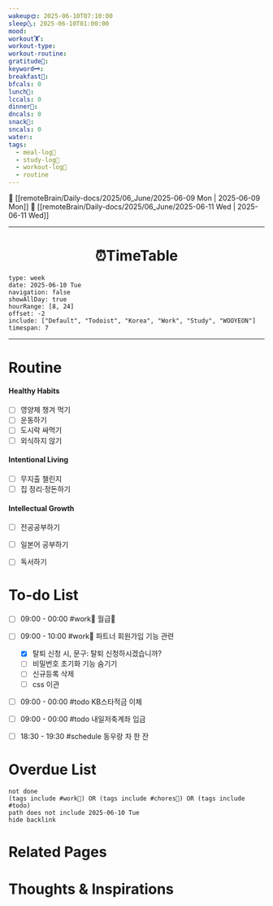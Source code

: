 ```yaml
---
wakeup🌞: 2025-06-10T07:10:00
sleep🌜: 2025-06-10T01:00:00
mood: 
workout🏋️: 
workout-type: 
workout-routine: 
gratitude🙏: 
keyword🗝️: 
breakfast🍳: 
bfcals: 0
lunch🍚: 
lccals: 0
dinner🥗: 
dncals: 0
snack🍬: 
sncals: 0
water💧: 
tags:
  - meal-log📝
  - study-log📓
  - workout-log💪
  - routine
---
```


🔺 [[remoteBrain/Daily-docs/2025/06_June/2025-06-09 Mon | 2025-06-09 Mon]]
🔻 [[remoteBrain/Daily-docs/2025/06_June/2025-06-11 Wed | 2025-06-11 Wed]]
___
<h1> <center>⏰TimeTable </center> </h1>

```gEvent
type: week
date: 2025-06-10 Tue
navigation: false
showAllDay: true
hourRange: [8, 24]
offset: -2
include: ["Default", "Todoist", "Korea", "Work", "Study", "WOOYEON"]
timespan: 7
```

--- 


# Routine 

####  Healthy Habits
- [ ] 영양제 챙겨 먹기
- [ ] 운동하기
- [ ] 도시락 싸먹기 
- [ ] 외식하지 않기 

####  Intentional Living 
- [ ] 무지출 챌린지 
- [ ] 집 정리·정돈하기

#### Intellectual Growth
- [ ] 전공공부하기
- [ ] 일본어 공부하기
- [ ] 독서하기



# To-do List

- [ ] 09:00 - 00:00 #work💼 월급💸
- [ ] 09:00 - 10:00 #work💼 파트너 회원가입 기능 관련
	- [x] 탈퇴 신청 시, 문구: 탈퇴 신청하시겠습니까?
	- [ ] 비밀번호 초기화 기능 숨기기
	- [ ] 신규등록 삭제
	- [ ] css 이관 
- [ ] 09:00 - 00:00 #todo KB스타적금 이체
- [ ] 09:00 - 00:00 #todo 내일저축계좌 입금
- [ ] 18:30 - 19:30 #schedule 동우랑 차 한 잔


# Overdue List
```tasks
not done
(tags include #work💼) OR (tags include #chores🧺) OR (tags include #todo)
path does not include 2025-06-10 Tue
hide backlink
```

# Related Pages



# Thoughts & Inspirations


